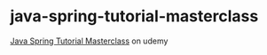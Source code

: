 # java-spring-tutorial-masterclass
[Java Spring Tutorial Masterclass](https://udemy.com/course/java-spring-framework-masterclass) on udemy
